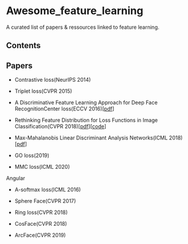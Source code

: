 # Awesome_feature_learning
A curated list of papers & ressources linked to feature learning.


## Contents



## Papers 

- Contrastive loss(NeurIPS 2014)
- Triplet loss(CVPR 2015)
- A Discriminative Feature Learning Approach for Deep Face RecognitionCenter loss(ECCV 2016)[[pdf](https://ydwen.github.io/papers/WenECCV16.pdf)]

- Rethinking Feature Distribution for Loss Functions in Image Classification(CVPR 2018)[[pdf](https://arxiv.org/pdf/1803.02988.pdf)][[code](https://github.com/WeitaoVan/L-GM-loss)]

- Max-Mahalanobis Linear Discriminant Analysis Networks(ICML 2018)[[pdf](https://arxiv.org/pdf/1802.09308.pdf)]

- GO loss(2019)

- MMC loss(ICML 2020)

Angular
- A-softmax loss(ICML 2016)
- Sphere Face(CVPR 2017)

- Ring loss(CVPR 2018)
- CosFace(CVPR 2018)

- ArcFace(CVPR 2019)
